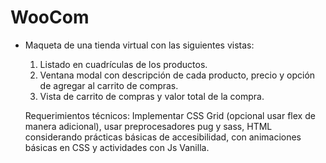 # WooCom

* Maqueta de una tienda virtual con las siguientes vistas: 
    1. Listado en cuadrículas de los productos.
    2. Ventana modal con descripción de cada producto, precio y opción de       agregar al carrito de compras.
    3. Vista de carrito de compras y valor total de la compra.

    Requerimientos técnicos: Implementar CSS Grid (opcional usar flex de manera adicional), usar preprocesadores pug y sass, HTML considerando prácticas básicas de accesibilidad, con animaciones básicas en CSS y actividades con Js Vanilla.